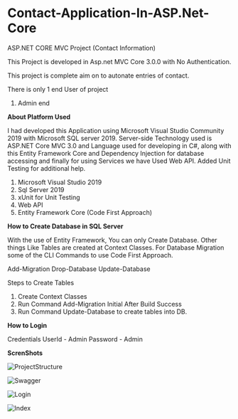 # Contact-Application-In-ASP.Net-Core

ASP.NET CORE MVC Project (Contact Information)

This Project is developed in Asp.net MVC Core 3.0.0 with No Authentication.

This project is complete aim on to autonate entries of contact.

There is only 1 end User of project

1)	Admin end

<b>About Platform Used</b>

I had developed this Application using Microsoft Visual Studio Community 2019 with Microsoft SQL server 2019.
Server-side Technology used is ASP.NET Core MVC 3.0 and Language used for developing in C#, along with this Entity Framework Core
and Dependency Injection for database accessing and finally for using Services we have Used Web API.
Added Unit Testing for additional help.

1) Microsoft Visual Studio 2019
2) Sql Server 2019
3) xUnit for Unit Testing
4) Web API
5) Entity Framework Core (Code First Approach)


<b>How to Create Database in SQL Server</b>

With the use of Entity Framework, You can only Create Database. Other things Like Tables are created at Context Classes.
For Database Migration some of the CLI Commands to use Code First Approach.

Add-Migration 
Drop-Database
Update-Database

Steps to Create Tables
1) Create Context Classes
2) Run Command Add-Migration Initial
After Build Success
3) Run Command Update-Database
to create tables into DB.

<b>How to Login</b>

Credentials
UserId - Admin
Password - Admin

<b>ScrenShots</b>

![ProjectStructure](https://user-images.githubusercontent.com/45562090/79686927-75eb1280-8261-11ea-8602-2ab32aff1559.PNG)

![Swagger](https://user-images.githubusercontent.com/45562090/79686842-e180b000-8260-11ea-8306-cb19b18f436e.png)

![Login](https://user-images.githubusercontent.com/45562090/79686840-df1e5600-8260-11ea-9dbd-3efe4eee9044.png)

![Index](https://user-images.githubusercontent.com/45562090/79686836-db8acf00-8260-11ea-8c86-69b1ce798766.png)
